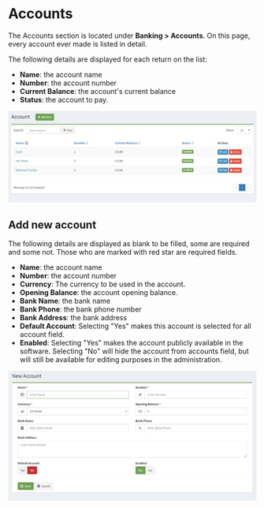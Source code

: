 Accounts
========

The Accounts section is located under **Banking > Accounts**. On this page, every account ever made is listed in detail.

The following details are displayed for each return on the list:

- **Name**: the account name
- **Number**: the account number
- **Current Balance**: the account's current balance
- **Status**: the account to pay.

![Account](_images/accounts_list.png)

Add new account
------------------------------

The following details are displayed as blank to be filled, some are required and some not. Those who are marked with red star are required fields.

- **Name**: the account name
- **Number**: the account number
- **Currency**: The currency to be used in the account.
- **Opening Balance**: the account opening balance.
- **Bank Name**: the bank name
- **Bank Phone**: the bank phone number
- **Bank Address**: the bank address
- **Default Account**: Selecting "Yes" makes this account is selected for all account field.
- **Enabled**: Selecting "Yes" makes the account publicly available in the software. Selecting "No" will hide the account from accounts field, but will still be available for editing purposes in the administration.

![Account](_images/accounts_edit.png)

